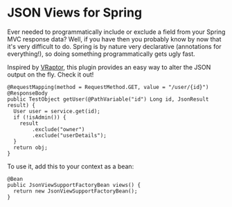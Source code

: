 # JSON Views for Spring

Ever needed to programmatically include or exclude a field from your Spring MVC response data? Well, if you have then you probably know by now that it's very difficult to do. Spring is by nature very declarative (annotations for everything!), so doing something programmatically gets ugly fast.

Inspired by [VRaptor](http://www.vraptor.org/), this plugin provides an easy way to alter the JSON output on the fly. Check it out!

```
@RequestMapping(method = RequestMethod.GET, value = "/user/{id}")
@ResponseBody
public TestObject getUser(@PathVariable("id") Long id, JsonResult result) {
  User user = service.get(id);
  if (!isAdmin()) {
    result
        .exclude("owner")
        .exclude("userDetails");
  }
  return obj;
}
```

To use it, add this to your context as a bean:

```
@Bean
public JsonViewSupportFactoryBean views() {
  return new JsonViewSupportFactoryBean();
}
```


